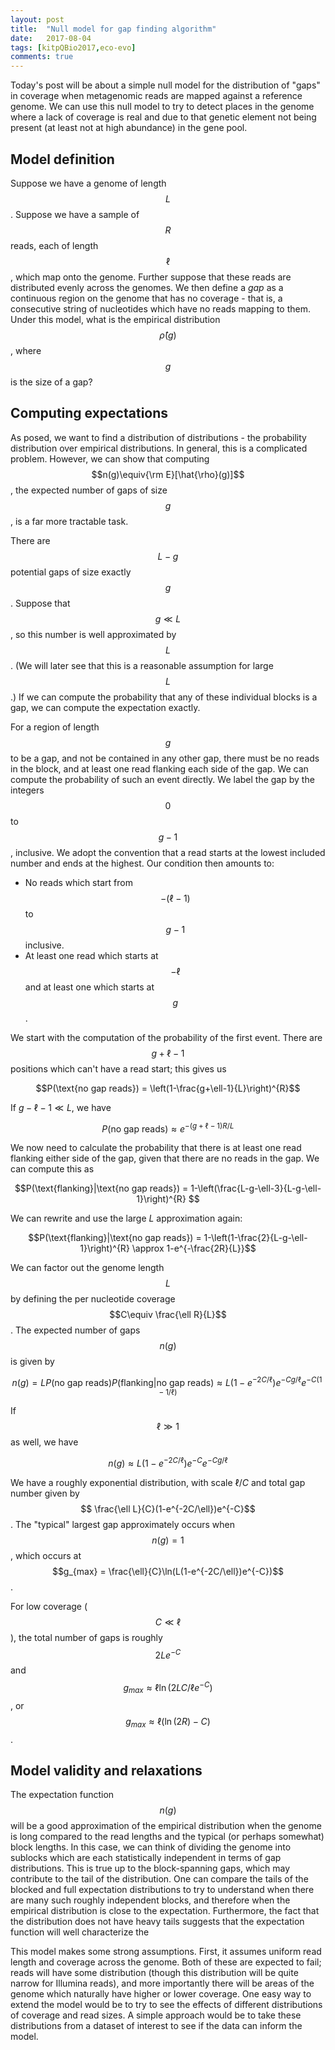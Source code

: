 ```yaml
---
layout: post
title:  "Null model for gap finding algorithm"
date:   2017-08-04
tags: [kitpQBio2017,eco-evo]
comments: true
---
```


Today's post will be about a simple null model for the distribution of "gaps" in coverage when metagenomic reads are mapped
against a reference genome. We can use this null model to try to detect places in the genome where a lack of coverage is real
and due to that genetic element not being present (at least not at high abundance) in the gene pool.

## Model definition

Suppose we have a genome of length $$L$$. Suppose we have a sample of $$R$$ reads, each of length $$\ell$$, which map
onto the genome. Further suppose that these reads are distributed evenly across the genomes. We then define a _gap_ as a
continuous region on the genome that has no coverage - that is, a consecutive string of nucleotides which have no
reads mapping to them. Under this model, what is the empirical distribution $$\hat{\rho}(g)$$, where $$g$$ is the size of a
gap?

## Computing expectations

As posed, we want to find a distribution of distributions - the probability distribution over empirical distributions.
In general, this is a complicated problem. However, we can show that
computing $$n(g)\equiv{\rm E}[\hat{\rho}(g)]$$, the expected number of gaps of size $$g$$, is a far more tractable task.

There are $$L-g$$ potential gaps of size exactly $$g$$. Suppose that $$g\ll L$$, so this number is well approximated
by $$L$$. (We will later see that this is a reasonable assumption for large $$L$$.) If we can compute the probability
that any of these individual blocks is a gap, we can compute the expectation exactly.

For a region of length $$g$$ to be a gap, and not be contained in any other gap, there must be no reads
in the block, and at least one read flanking each side of the gap. We can compute the probability
of such an event directly. We label the gap by the integers $$0$$ to $$g-1$$, inclusive.
We adopt the convention that a read starts at the lowest included 
number and ends at the highest. Our condition
then amounts to:
* No reads which start from $$-(\ell-1)$$ to $$g-1$$ inclusive.
* At least one read which starts at $$-\ell$$ and at least one which starts at $$g$$.

We start with the computation of the probability of the first event. There are $$g+\ell-1$$ positions
which can't have a read start; this gives us

$$P(\text{no gap reads}) = \left(1-\frac{g+\ell-1}{L}\right)^{R}$$

If $g-\ell-1\ll L$, we have

$$P(\text{no gap reads}) \approx e^{-(g+\ell-1)R/L}$$

We now need to calculate the probability that there is at least one read flanking either side of the
gap, given that there are no reads in the gap. We can compute this as

$$P(\text{flanking}|\text{no gap reads}) = 1-\left(\frac{L-g-\ell-3}{L-g-\ell-1}\right)^{R} $$

We can rewrite and use the large $L$ approximation again:

$$P(\text{flanking}|\text{no gap reads}) = 1-\left(1-\frac{2}{L-g-\ell-1}\right)^{R} \approx 1-e^{-\frac{2R}{L}}$$

We can factor out the genome length $$L$$ by defining the per nucleotide coverage $$C\equiv \frac{\ell R}{L}$$.
The expected number of gaps $$n(g)$$ is given by

$$n(g) = L P(\text{no gap reads})P(\text{flanking}|\text{no gap reads}) \approx L(1-e^{-2C/\ell})e^{-Cg/\ell}e^{-C(1-1/\ell)}$$

If $$\ell\gg1$$ as well, we have

$$n(g) \approx L(1-e^{-2C/\ell})e^{-C}e^{-Cg/\ell}$$

We have a roughly exponential distribution, with scale $\ell/C$ and total gap number given by
$$ \frac{\ell L}{C}(1-e^{-2C/\ell})e^{-C}$$. The "typical" largest gap approximately occurs when
$$n(g) = 1$$, which occurs at $$g_{max} = \frac{\ell}{C}\ln(L(1-e^{-2C/\ell})e^{-C})$$.

For low coverage ($$C\ll\ell$$), the total number of gaps is roughly $$2Le^{-C}$$ and 
$$g_{max}\approx \ell\ln(2LC/\ell e^{-C})$$, or $$g_{max}\approx \ell(\ln(2R)-C)$$.

## Model validity and relaxations

The expectation function $$n(g)$$ will be a good approximation of the empirical distribution when the genome is 
long
compared to the read lengths and the 
typical (or perhaps somewhat) block lengths. In this case, we can think of dividing the genome into sublocks
which are each statistically independent in terms of gap distributions. This is true up to the block-spanning
gaps, which may contribute to the tail of the distribution. One can compare the tails of the blocked and full
expectation distributions to try to understand when there are many such roughly independent blocks, and 
therefore
when the empirical distribution is close to the expectation. Furthermore, the fact that the distribution does
not have heavy tails suggests that the expectation function will well characterize the 



This model makes some strong assumptions. First, it assumes uniform read length and coverage across the genome. Both of these
are expected to fail; reads will have some distribution (though this distribution will be quite narrow for Illumina reads),
and more importantly there will be areas of the genome which naturally have higher or lower coverage. One easy
way to extend the model would be to try to see the effects of different distributions of coverage and read sizes. A simple
approach would be to take these distributions from a dataset of interest to see if the data can inform the model.


